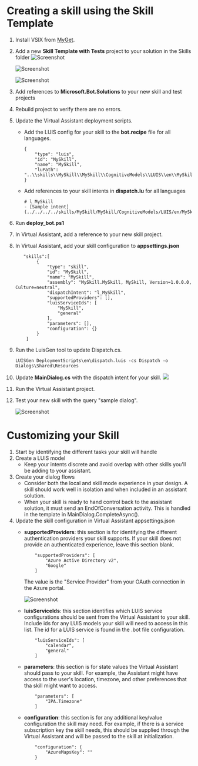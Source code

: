 # Creating a skill using the Skill Template
1. Install VSIX from [MyGet](https://botbuilder.myget.org/gallery/aitemplates).
1. Add a new **Skill Template with Tests** project to your solution in the Skills folder
    ![Screenshot](./media/skills_addproject.jpg)

    ![Screenshot](./media/skills_addproject2.jpg)

    ![Screenshot](./media/skills_projects.jpg)

1. Add references to **Microsoft.Bot.Solutions** to your new skill and test projects
1. Rebuild project to verify there are no errors.
1. Update the Virtual Assistant deployment scripts.
    - Add the LUIS config for your skill to the **bot.recipe** file for all languages.
        ```
        {
            "type": "luis",
            "id": "MySkill",
            "name": "MySkill",
            "luPath": "..\\skills\\MySkill\\MySkill\\CognitiveModels\\LUIS\\en\\MySkill.lu"
        }
        ```
    - Add references to your skill intents in **dispatch.lu** for all languages
        ```
        # l_MySkill 
        - [Sample intent](../../../../skills/MySkill/MySkill/CognitiveModels/LUIS/en/MySkill.lu#Sample)
        ```
1. Run **deploy_bot.ps1**
1. In Virtual Assistant, add a reference to your new skill project.
1. In Virtual Assistant, add your skill configuration to **appsettings.json**
    ```
       "skills":[
            {
                "type": "skill",
                "id": "MySkill",
                "name": "MySkill",
                "assembly": "MySkill.MySkill, MySkill, Version=1.0.0.0, Culture=neutral",
                "dispatchIntent": "l_MySkill",
                "supportedProviders": [],
                "luisServiceIds": [
                    "MySkill",
                    "general"
                ],
                "parameters": [],
                "configuration": {}
            }
        ]
    ```
1. Run the LuisGen tool to update Dispatch.cs.
    ```
    LUISGen DeploymentScripts\en\dispatch.luis -cs Dispatch -o Dialogs\Shared\Resources 
    ```
1. Update **MainDialog.cs** with the dispatch intent for your skill.
    ![](./media/skills_maindialogupdate.jpg)

1. Run the Virtual Assistant project.
1. Test your new skill with the query "sample dialog".

    ![Screenshot](./media/skills_testnewskill.jpg)

# Customizing your Skill
1. Start by identifying the different tasks your skill will handle
1. Create a LUIS model
    - Keep your intents discrete and avoid overlap with other skills you'll be adding to your assistant.
1. Create your dialog flows
    - Consider both the local and skill mode experience in your design. A skill should work well in isolation and when included in an assistant solution. 
    - When your skill is ready to hand control back to the assistant solution, it must send an EndOfConversation activity. This is handled in the template in MainDialog.CompleteAsync(). 
1. Update the skill configuration in Virtual Assistant appsettings.json
    - **supportedProviders**: this section is for identifying the different authentication providers your skill supports. If your skill does not provide an authenticated experience, leave this section blank.

        ```
            "supportedProviders": [
                "Azure Active Directory v2",
                "Google"
            ]
        ```
        The value is the "Service Provider" from your OAuth connection in the Azure portal.

        ![Screenshot](./media/skills_oauthprovider.jpg)

    - **luisServiceIds**: this section identifies which LUIS service configurations should be sent from the Virtual Assistant to your skill. Include ids for any LUIS models your skill will need to access in this list. The id for a LUIS service is found in the .bot file configuration.
        ```
            "luisServiceIds": [
                "calendar",
                "general"
            ]
        ```
    - **parameters**: this section is for state values the Virtual Assistant should pass to your skill. For example, the Assistant might have access to the user's location, timezone, and other preferences that tha skill might want to access.
        ```
            "parameters": [
                "IPA.Timezone"
            ]
        ```
    - **configuration**: this section is for any additional key/value configuration the skill may need. For example, if there is a service subscription key the skill needs, this should be supplied through the Virtual Assistant and will be passed to the skill at initialization.
        ```
            "configuration": {
                "AzureMapsKey": ""
            }
        ```
